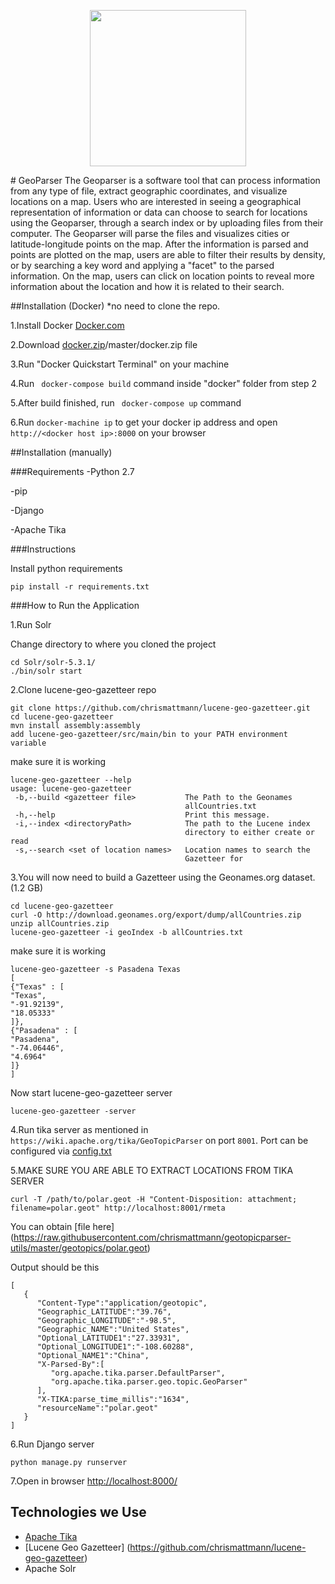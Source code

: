 
<p align="center">
  <img src="https://raw.githubusercontent.com/MBoustani/GeoParser/master/logo.png"  width="250"/>
</p>
# GeoParser
The Geoparser is a software tool that can process information from any type of file, extract geographic coordinates, and visualize locations on a map. Users who are interested in seeing a geographical representation of information or data can choose to search for locations using the Geoparser, through a search index or by uploading files from their computer. The Geoparser will parse the files and visualizes cities or latitude-longitude points on the map. After the information is parsed and points are plotted on the map, users are able to filter their results by density, or by searching a key word and applying a "facet" to the parsed information. On the map, users can click on location points to reveal more information about the location and how it is related to their search.

##Installation (Docker)
*no need to clone the repo.

1.Install Docker [Docker.com](https://www.docker.com/)

2.Download [docker.zip](https://github.com/memex-explorer/GeoParser/raw)/master/docker.zip file

3.Run "Docker Quickstart Terminal" on your machine

4.Run ` docker-compose build` command inside "docker" folder from step 2

5.After build finished, run ` docker-compose up` command

6.Run `docker-machine ip` to get your docker ip address and open `http://<docker host ip>:8000` on your browser


##Installation (manually)

###Requirements
-Python 2.7

-pip 

-Django 

-Apache Tika

###Instructions

Install python requirements
```
pip install -r requirements.txt
```

###How to Run the Application

1.Run Solr

Change directory to where you cloned the project
```
cd Solr/solr-5.3.1/
./bin/solr start
```

2.Clone lucene-geo-gazetteer repo
```
git clone https://github.com/chrismattmann/lucene-geo-gazetteer.git
cd lucene-geo-gazetteer
mvn install assembly:assembly
add lucene-geo-gazetteer/src/main/bin to your PATH environment variable
```
make sure it is working
```
lucene-geo-gazetteer --help
usage: lucene-geo-gazetteer
 -b,--build <gazetteer file>           The Path to the Geonames
                                       allCountries.txt
 -h,--help                             Print this message.
 -i,--index <directoryPath>            The path to the Lucene index
                                       directory to either create or read
 -s,--search <set of location names>   Location names to search the
                                       Gazetteer for
```

3.You will now need to build a Gazetteer using the Geonames.org dataset. (1.2 GB)
```
cd lucene-geo-gazetteer
curl -O http://download.geonames.org/export/dump/allCountries.zip
unzip allCountries.zip
lucene-geo-gazetteer -i geoIndex -b allCountries.txt
```
make sure it is working
```
lucene-geo-gazetteer -s Pasadena Texas
[
{"Texas" : [
"Texas",
"-91.92139",
"18.05333"
]},
{"Pasadena" : [
"Pasadena",
"-74.06446",
"4.6964"
]}
]
```
Now start lucene-geo-gazetteer server
```
lucene-geo-gazetteer -server
```
4.Run tika server as mentioned in `https://wiki.apache.org/tika/GeoTopicParser` on port `8001`. Port can be configured via [config.txt](https://github.com/MBoustani/GeoParser/blob/master/config.txt)   

5.MAKE SURE YOU ARE ABLE TO EXTRACT LOCATIONS FROM TIKA SERVER   

`curl -T /path/to/polar.geot -H "Content-Disposition: attachment; filename=polar.geot" http://localhost:8001/rmeta`   

You can obtain [file here] (https://raw.githubusercontent.com/chrismattmann/geotopicparser-utils/master/geotopics/polar.geot)   

Output should be this
```
[
   {
      "Content-Type":"application/geotopic",
      "Geographic_LATITUDE":"39.76",
      "Geographic_LONGITUDE":"-98.5",
      "Geographic_NAME":"United States",
      "Optional_LATITUDE1":"27.33931",
      "Optional_LONGITUDE1":"-108.60288",
      "Optional_NAME1":"China",
      "X-Parsed-By":[
         "org.apache.tika.parser.DefaultParser",
         "org.apache.tika.parser.geo.topic.GeoParser"
      ],
      "X-TIKA:parse_time_millis":"1634",
      "resourceName":"polar.geot"
   }
]
```
6.Run Django server

```
python manage.py runserver
```

7.Open in browser [http://localhost:8000/](http://localhost:8000/)

## Technologies we Use
- [Apache Tika](https://github.com/chrismattmann/tika-python)
- [Lucene Geo Gazetteer] (https://github.com/chrismattmann/lucene-geo-gazetteer)
- Apache Solr


